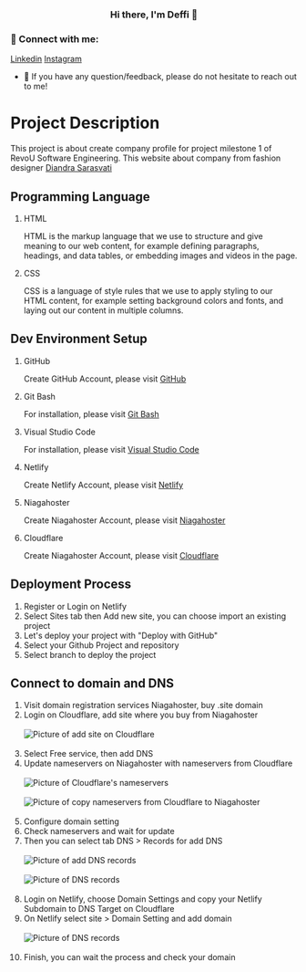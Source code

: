 <h3 align="center">
Hi there, I'm Deffi 👋
</h3>

### 🤝 Connect with me:

[Linkedin](https://www.linkedin.com/in/defficharlinasari/)
[Instagram](https://www.instagram.com/defficharlina/)
- 💬 If you have any question/feedback, please do not hesitate to reach out to me!

# Project Description
This project is about create company profile for project milestone 1 of RevoU Software Engineering. This website about company from fashion designer [Diandra Sarasvati](https://deffics.site/)


## Programming Language
1. HTML

    HTML is the markup language that we use to structure and give meaning to our web content, for example defining paragraphs, headings, and data tables, or embedding images and videos in the page.

2. CSS

    CSS is a language of style rules that we use to apply styling to our HTML content, for example setting background colors and fonts, and laying out our content in multiple columns.


## Dev Environment Setup
1. GitHub

    Create GitHub Account, please visit [GitHub](https://github.com/)

2. Git Bash

    For installation, please visit [Git Bash](https://git-scm.com/downloads)

3. Visual Studio Code

    For installation, please visit [Visual Studio Code](https://code.visualstudio.com/)

4. Netlify

   Create Netlify Account, please visit [Netlify](https://www.netlify.com/)

5. Niagahoster

   Create Niagahoster Account, please visit [Niagahoster](https://www.niagahoster.co.id/)

6. Cloudflare

   Create Niagahoster Account, please visit [Cloudflare](https://www.cloudflare.com/)


## Deployment Process
1. Register or Login on Netlify
2. Select Sites tab then Add new site, you can choose import an existing project
3. Let's deploy your project with "Deploy with GitHub"
4. Select your Github Project and repository
5. Select branch to deploy the project

## Connect to domain and DNS
1. Visit domain registration services Niagahoster, buy .site domain
2. Login on Cloudflare, add site where you buy from Niagahoster
    <br><br>
    <img src="https://i.imgur.com/Hb7AhBu.jpg" alt="Picture of add site on Cloudflare">
    <br><br>
3. Select Free service, then add DNS
4. Update nameservers on Niagahoster with nameservers from Cloudflare
    <br><br>
    <img src="https://i.imgur.com/VMYNNfY.jpg" alt="Picture of Cloudflare's nameservers">
    <br><br>
    <img src="https://i.imgur.com/mWWkm90.jpg" alt="Picture of copy nameservers from Cloudflare to Niagahoster">
    <br><br>
5. Configure domain setting 
6. Check nameservers and wait for update
7. Then you can select tab DNS > Records for add DNS
    <br><br>
    <img src="https://i.imgur.com/SYahX94.jpg" alt="Picture of add DNS records">
    <br><br>
    <img src="https://i.imgur.com/pAjnEka.jpg" alt="Picture of DNS records">
    <br><br>
8. Login on Netlify, choose Domain Settings and copy your Netlify Subdomain to DNS Target on Cloudflare
9. On Netlify select site > Domain Setting and add domain
    <br><br>
    <img src="https://i.imgur.com/CqZMpE4.jpg" alt="Picture of DNS records">
    <br><br>
10. Finish, you can wait the process and check your domain
 